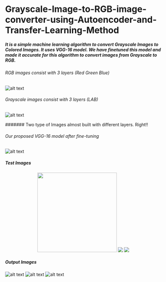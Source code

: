 # Grayscale-Image-to-RGB-image-converter-using-Autoencoder-and-Transfer-Learning-Method

##### It is a simple machine learning algorithm to convert Grayscale Images to Colored Images. It uses VGG-16 model. We have finetuned this model and made it accurate for this algorithm to convert images from Grayscale to RGB.

###### RGB images consist with 3 layers (Red Green Blue)
![alt text](https://github.com/Soumyajit2709/Grayscale-Image-to-RGB-image-converter-using-Transfer-Learning-Method/blob/main/images/Problem%201.png)

###### Grayscale images consist with 3 layers (LAB)
![alt text](https://github.com/Soumyajit2709/Grayscale-Image-to-RGB-image-converter-using-Transfer-Learning-Method/blob/main/images/Problem%202.png)

####### Two type of Images almost built with different layers. Right!!

###### Our proposed VGG-16 model after fine-tuning
![alt text](https://github.com/Soumyajit2709/Grayscale-Image-to-RGB-image-converter-using-Transfer-Learning-Method/blob/main/images/VGG16%20Updated%20Model.png)

##### Test Images
<p align="center">
  <img src="https://github.com/Soumyajit2709/Grayscale-Image-to-RGB-image-converter-using-Transfer-Learning-Method/blob/main/Results/test1.jpg" height="256" width="256" >
  <img src="https://github.com/Soumyajit2709/Grayscale-Image-to-RGB-image-converter-using-Transfer-Learning-Method/blob/main/Results/test2.jpg" >
  <img src="https://github.com/Soumyajit2709/Grayscale-Image-to-RGB-image-converter-using-Transfer-Learning-Method/blob/main/Results/test3.jfif">
</p>

##### Output Images
![alt text](https://github.com/Soumyajit2709/Grayscale-Image-to-RGB-image-converter-using-Transfer-Learning-Method/blob/main/Results/result1.jpg)
![alt text](https://github.com/Soumyajit2709/Grayscale-Image-to-RGB-image-converter-using-Transfer-Learning-Method/blob/main/Results/result2.png)
![alt text](https://github.com/Soumyajit2709/Grayscale-Image-to-RGB-image-converter-using-Transfer-Learning-Method/blob/main/Results/result3.png)
